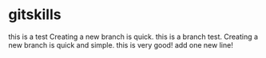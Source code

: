 # gitskills
this is  a test
Creating a new branch is quick.
this is a branch test.
Creating a new branch is quick and simple.
this is very good!
add one new line!
